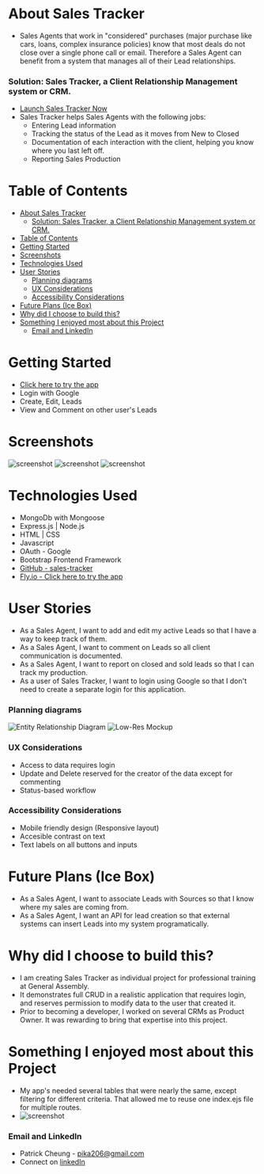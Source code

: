 
# About Sales Tracker
- Sales Agents that work in "considered" purchases (major purchase like cars, loans, complex insurance policies) know that most deals do not close over a single phone call or email.  Therefore a Sales Agent can benefit from a system that manages all of their Lead relationships.  
### Solution: Sales Tracker, a Client Relationship Management system or CRM.
- [Launch Sales Tracker Now](https://sales-tracker-pcheung.fly.dev/)
- Sales Tracker helps Sales Agents with the following jobs:
  - Entering Lead information
  - Tracking the status of the Lead as it moves from New to Closed
  - Documentation of each interaction with the client, helping you know where you last left off.
  - Reporting Sales Production

# Table of Contents
- [About Sales Tracker](#about-sales-tracker)
    - [Solution: Sales Tracker, a Client Relationship Management system or CRM.](#solution-sales-tracker-a-client-relationship-management-system-or-crm)
- [Table of Contents](#table-of-contents)
- [Getting Started](#getting-started)
- [Screenshots](#screenshots)
- [Technologies Used](#technologies-used)
- [User Stories](#user-stories)
    - [Planning diagrams](#planning-diagrams)
    - [UX Considerations](#ux-considerations)
    - [Accessibility Considerations](#accessibility-considerations)
- [Future Plans (Ice Box)](#future-plans-ice-box)
- [Why did I choose to build this?](#why-did-i-choose-to-build-this)
- [Something I enjoyed most about this Project](#something-i-enjoyed-most-about-this-project)
    - [Email and LinkedIn](#email-and-linkedin)


# Getting Started
- [Click here to try the app](https://sales-tracker-pcheung.fly.dev/)
- Login with Google
- Create, Edit, Leads 
- View and Comment on other user's Leads

# Screenshots
![screenshot](/public/images/st-intro-flow.png "screenshot")
![screenshot](/public/images/st-image-1.png "screenshot")
![screenshot](/public/images/st-image-2.png "screenshot")

# Technologies Used
- MongoDb with Mongoose 
- Express.js | Node.js
- HTML | CSS 
- Javascript
- OAuth - Google
- Bootstrap Frontend Framework
- [GitHub - sales-tracker](https://github.com/thepika206/sales-tracker)
- [Fly.io - Click here to try the app](https://sales-tracker-pcheung.fly.dev/)

# User Stories
- As a Sales Agent, I want to add and edit my active Leads so that I have a way to keep track of them.
- As a Sales Agent, I want to comment on Leads so all client communication is documented.
- As a Sales Agent, I want to report on closed and sold leads so that I can track my production.
- As a user of Sales Tracker, I want to login using Google so that I don't need to create a separate login for this application.
### Planning diagrams
![Entity Relationship Diagram](/public/images/st-erd.png "Entity Relationship Diagram")
![Low-Res Mockup](/public/images/st-planning-image.png "Low-Res Mockup")


### UX Considerations
- Access to data requires login
- Update and Delete reserved for the creator of the data except for commenting
- Status-based workflow

### Accessibility Considerations
- Mobile friendly design (Responsive layout)
- Accesible contrast on text
- Text labels on all buttons and inputs 
  

# Future Plans (Ice Box)
- As a Sales Agent, I want to associate Leads with Sources so that I know where my sales are coming from.
- As a Sales Agent, I want an API for lead creation so that external systems can insert Leads into my system programatically.

# Why did I choose to build this?
- I am creating Sales Tracker as individual project for professional training at General Assembly.
- It demonstrates full CRUD in a realistic application that requires login, and reserves permission to modify data to the user that created it.
- Prior to becoming a developer, I worked on several CRMs as Product Owner. It was rewarding to bring that expertise into this project.

# Something I enjoyed most about this Project
- My app's needed several tables that were nearly the same, except filtering for different criteria.  That allowed me to reuse one index.ejs file for multiple routes.
- ![screenshot](/public/images/st-code-snippet.png "screenshot")

### Email and LinkedIn
- Patrick Cheung - pika206@gmail.com
- Connect on [linkedIn](https://www.linkedin.com/in/patrick-cheung206/)